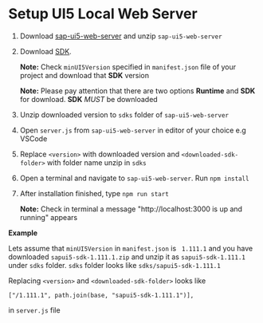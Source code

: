 # Setup UI5 Local Web Server

1. Download [sap-ui5-web-server](https://github.com/SAP/ui5-language-assistant/blob/master/resources/sap-ui5-web-server.zip) and unzip `sap-ui5-web-server`
2. Download [SDK](https://tools.hana.ondemand.com/#sapui5).

   **Note:** Check `minUI5Version` specified in `manifest.json` file of your project and download that **SDK** version

   **Note:** Please pay attention that there are two options **Runtime** and **SDK** for download. **SDK** _MUST_ be downloaded

3. Unzip downloaded version to `sdks` folder of `sap-ui5-web-server`
4. Open `server.js` from `sap-ui5-web-server` in editor of your choice e.g VSCode
5. Replace `<version>` with downloaded version and `<downloaded-sdk-folder>` with folder name unzip in `sdks`
6. Open a terminal and navigate to `sap-ui5-web-server`. Run `npm install`
7. After installation finished, type `npm run start`

   **Note:** Check in terminal a message "http://localhost:3000 is up and running" appears

**Example**

Lets assume that `minUI5Version` in `manifest.json` is ` 1.111.1` and you have downloaded `sapui5-sdk-1.111.1.zip` and unzip it as `sapui5-sdk-1.111.1` under `sdks` folder. `sdks` folder looks like `sdks/sapui5-sdk-1.111.1`

Replacing `<version>` and `<downloaded-sdk-folder>` looks like

`["/1.111.1", path.join(base, "sapui5-sdk-1.111.1")],`

in `server.js` file
